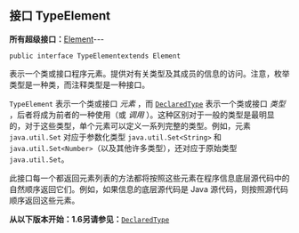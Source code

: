 ## 接口 TypeElement

**所有超级接口：**[Element](https://download.oracle.com/technetwork/java/javase/6/docs/zh/api/javax/lang/model/element/Element.html "javax.lang.model.element 中的接口")---

```
public interface TypeElementextends Element
```

表示一个类或接口程序元素。提供对有关类型及其成员的信息的访问。注意，枚举类型是一种类，而注释类型是一种接口。

[]()`TypeElement` 表示一个类或接口 *元素* ，而 [`DeclaredType`](https://download.oracle.com/technetwork/java/javase/6/docs/zh/api/javax/lang/model/type/DeclaredType.html "javax.lang.model.type 中的接口") 表示一个类或接口 *类型* ，后者将成为前者的一种使用（或 *调用* ）。这种区别对于一般的类型是最明显的，对于这些类型，单个元素可以定义一系列完整的类型。例如，元素 `java.util.Set` 对应于参数化类型 `java.util.Set<String>` 和 `java.util.Set<Number>`（以及其他许多类型），还对应于原始类型 `java.util.Set`。

此接口每一个都返回元素列表的方法都将按照这些元素在程序信息底层源代码中的自然顺序返回它们。例如，如果信息的底层源代码是 Java 源代码，则按照源代码顺序返回这些元素。

**从以下版本开始：**1.6**另请参见：**[`DeclaredType`](https://download.oracle.com/technetwork/java/javase/6/docs/zh/api/javax/lang/model/type/DeclaredType.html "javax.lang.model.type 中的接口")
